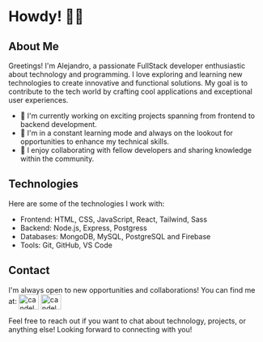 # Howdy! 👋🏻

## About Me

Greetings! I'm Alejandro, a passionate FullStack developer enthusiastic about technology and programming. I love exploring and learning new technologies to create innovative and functional solutions. My goal is to contribute to the tech world by crafting cool applications and exceptional user experiences.

- 💼 I'm currently working on exciting projects spanning from frontend to backend development.
- 🌱 I'm in a constant learning mode and always on the lookout for opportunities to enhance my technical skills.
- 🤝 I enjoy collaborating with fellow developers and sharing knowledge within the community.

## Technologies

Here are some of the technologies I work with:

- Frontend: HTML, CSS, JavaScript, React, Tailwind, Sass
- Backend: Node.js, Express, Postgress
- Databases: MongoDB, MySQL, PostgreSQL and Firebase
- Tools: Git, GitHub, VS Code

## Contact

I'm always open to new opportunities and collaborations! You can find me at:
 <a href="https://www.linkedin.com/in/alecanonm" target="blank"><img align="center" src="https://raw.githubusercontent.com/rahuldkjain/github-profile-readme-generator/master/src/images/icons/Social/linked-in-alt.svg" alt="candelariagonzalezdev" height="30" width="40" /></a>
 <a href="al3jandrocan0n@gmail.com" target="blank"><img align="center" src="https://raw.githubusercontent.com/rahuldkjain/github-profile-readme-generator/master/src/images/icons/Social/linked-in-alt.svg" alt="candelariagonzalezdev" height="30" width="40" /></a>


Feel free to reach out if you want to chat about technology, projects, or anything else! Looking forward to connecting with you!

